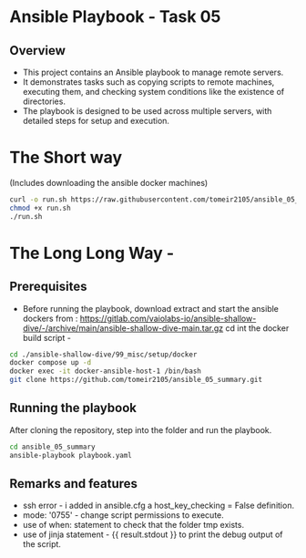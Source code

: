 # Ansible Playbook - Task 05

## Overview
- This project contains an Ansible playbook to manage remote servers. 
- It demonstrates tasks such as copying scripts to remote machines, executing them, and checking system conditions like the existence of 
  directories.
- The playbook is designed to be used across multiple servers, with detailed steps for setup and execution.

# The Short way 
(Includes downloading the ansible docker machines)
```bash
curl -o run.sh https://raw.githubusercontent.com/tomeir2105/ansible_05_summary/main/first_install/run.sh
chmod +x run.sh
./run.sh
```

# The Long Long Way -
## Prerequisites
- Before running the playbook, download extract and start the ansible dockers from :
  https://gitlab.com/vaiolabs-io/ansible-shallow-dive/-/archive/main/ansible-shallow-dive-main.tar.gz
  cd int the docker build script - 
```bash
cd ./ansible-shallow-dive/99_misc/setup/docker
docker compose up -d
docker exec -it docker-ansible-host-1 /bin/bash
git clone https://github.com/tomeir2105/ansible_05_summary.git
```  
## Running the playbook
After cloning the repository, step into the folder and run the playbook.
```bash
cd ansible_05_summary
ansible-playbook playbook.yaml
```
## Remarks and features
- ssh error - i added in ansible.cfg a host_key_checking = False definition.
- mode: '0755' - change script permissions to execute.
- use of when: statement to check that the folder tmp exists.
- use of jinja statement - {{ result.stdout }} to print the debug output of the script.


